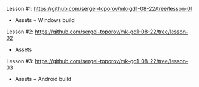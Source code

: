 
Lesson #1: https://github.com/sergei-toporov/mk-gd1-08-22/tree/lesson-01

- Assets + Windows build

Lesson #2: https://github.com/sergei-toporov/mk-gd1-08-22/tree/lesson-02

- Assets

Lesson #3: https://github.com/sergei-toporov/mk-gd1-08-22/tree/lesson-03

- Assets + Android build
